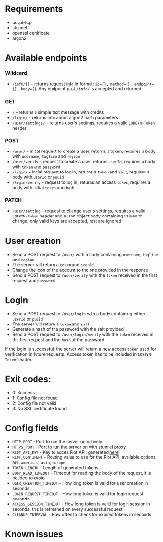 # Requirements
- ucspi-tcp
- stunnel
- openssl certificate
- argon2

# Available endpoints

### Wildcard
- `/info/{}` - returns request info in format: `ip={}, method={}, endpoint={}, body={}`. Any endpoint past `/info/` is accepted and returned

### GET
- `/` - returns a simple text message with credits
- `/login/` - returns info about argon2 hash parameters
- `/user/settings/` - returns user's settings, requires a valid `LOBBYN-Token` header

### POST
- `/user/` - initial request to create a user, returns a token, requires a body with `username`, `tagline` and `region`
- `/user/verify` - request to create a user, returns `userId`, requires a body with `token` and `password`
- `/login/` - initial request to log in, returns a `token` and `salt`, requires a body with `userId` or `puuid`
- `/login/verify` - request to log in, returns an access `token`, requires a body with initial `token` and `hash`

### PATCH
- `/user/setting` - request to change user's settings, requires a valid `LOBBYN-Token` header and a json object body containing values to change, only valid keys are accepted, rest are ignored

# User creation
- Send a POST request to `/user/` with a body containing `username`, `tagline` and `region`
- The server will return a `token` and `iconId`
- Change the icon of the account to the one provided in the response
- Send a POST request to `/user/verify` with the `token` received in the first request and `password`

# Login
- Send a POST request to `/user/login` with a body containing either `userId` or `puuid`
- The server will return a `token` and `salt`
- Generate a hash of the password with the salt provided
- Send a POST request to `/user/login/verify` with the `token` received in the first request and the `hash` of the password

If the login is successful, the server will return a new access `token` used for verification in future requests. Access token has to be included in `LOBBYN-Token` header.

# Exit codes:
- 0: Success
- 1: Config file not found
- 2: Config file not valid
- 3: No SSL certificate found

# Config fields
- `HTTP_PORT` - Port to run the server on natively
- `HTTPS_PORT` - Port to run the server on with stunnel proxy
- `RIOT_API_KEY` - Key to acces Riot API, generated [here](https://developer.riotgames.com/)
- `RIOT_CONTINENT` - Routing value to use for the Riot API, available options are: `americas`, `asia`, `europe`
- `TOKEN_LENGTH` - Length of generated tokens
- `BODY_READ_TIMEOUT` - Timeout for reading the body of the request, it is needed to avoid
- `USER_CREATION_TIMEOUT` - How long token is valid for user creation in seconds
- `LOGIN_REQUEST_TIMEOUT` - How long token is valid for login request seconds
- `ACCESS_SESSION_TIMEOUT` - How long token is valid for login session in seconds, this is refreshed on every successful request
- `CLEANUP_INTERVAL` - How often to check for expired tokens in seconds

# Known issues